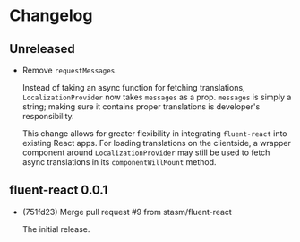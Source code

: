 # Changelog

## Unreleased

  - Remove `requestMessages`.

    Instead of taking an async function for fetching translations,
    `LocalizationProvider` now takes `messages` as a prop.  `messages` is
    simply a string; making sure it contains proper translations is developer's
    responsibility.

    This change allows for greater flexibility in integrating `fluent-react`
    into existing React apps.  For loading translations on the clientside,
    a wrapper component around `LocalizationProvider` may still be used to
    fetch async translations in its `componentWillMount` method.

## fluent-react 0.0.1

  - (751fd23) Merge pull request #9 from stasm/fluent-react

    The initial release.
